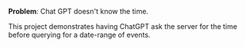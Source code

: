 **Problem**: Chat GPT doesn't know the time.

This project demonstrates having ChatGPT ask the server for the time before 
querying for a date-range of events.